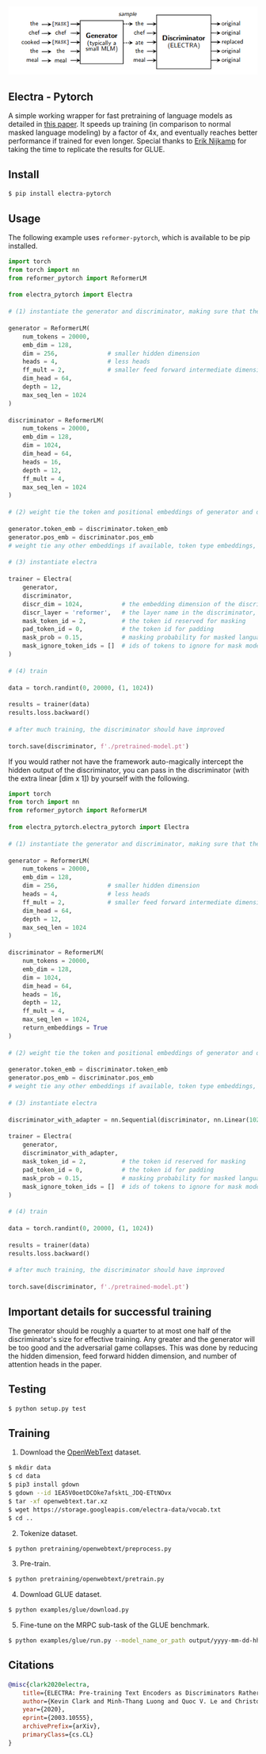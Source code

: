 <img src="./electra.png"></img>

## Electra - Pytorch

A simple working wrapper for fast pretraining of language models as detailed in <a href="https://arxiv.org/abs/2003.10555">this paper</a>. It speeds up training (in comparison to normal masked language modeling) by a factor of 4x, and eventually reaches better performance if trained for even longer. Special thanks to <a href="https://github.com/enijkamp">Erik Nijkamp</a> for taking the time to replicate the results for GLUE.

## Install

```bash
$ pip install electra-pytorch
```

## Usage

The following example uses `reformer-pytorch`, which is available to be pip installed.

```python
import torch
from torch import nn
from reformer_pytorch import ReformerLM

from electra_pytorch import Electra

# (1) instantiate the generator and discriminator, making sure that the generator is roughly a quarter to a half of the size of the discriminator

generator = ReformerLM(
    num_tokens = 20000,
    emb_dim = 128,
    dim = 256,              # smaller hidden dimension
    heads = 4,              # less heads
    ff_mult = 2,            # smaller feed forward intermediate dimension
    dim_head = 64,
    depth = 12,
    max_seq_len = 1024
)

discriminator = ReformerLM(
    num_tokens = 20000,
    emb_dim = 128,
    dim = 1024,
    dim_head = 64,
    heads = 16,
    depth = 12,
    ff_mult = 4,
    max_seq_len = 1024
)

# (2) weight tie the token and positional embeddings of generator and discriminator

generator.token_emb = discriminator.token_emb
generator.pos_emb = discriminator.pos_emb
# weight tie any other embeddings if available, token type embeddings, etc.

# (3) instantiate electra

trainer = Electra(
    generator,
    discriminator,
    discr_dim = 1024,           # the embedding dimension of the discriminator
    discr_layer = 'reformer',   # the layer name in the discriminator, whose output would be used for predicting token is still the same or replaced
    mask_token_id = 2,          # the token id reserved for masking
    pad_token_id = 0,           # the token id for padding
    mask_prob = 0.15,           # masking probability for masked language modeling
    mask_ignore_token_ids = []  # ids of tokens to ignore for mask modeling ex. (cls, sep)
)

# (4) train

data = torch.randint(0, 20000, (1, 1024))

results = trainer(data)
results.loss.backward()

# after much training, the discriminator should have improved

torch.save(discriminator, f'./pretrained-model.pt')
```

If you would rather not have the framework auto-magically intercept the hidden output of the discriminator, you can pass in the discriminator (with the extra linear [dim x 1]) by yourself with the following.

```python
import torch
from torch import nn
from reformer_pytorch import ReformerLM

from electra_pytorch.electra_pytorch import Electra

# (1) instantiate the generator and discriminator, making sure that the generator is roughly a quarter to a half of the size of the discriminator

generator = ReformerLM(
    num_tokens = 20000,
    emb_dim = 128,
    dim = 256,              # smaller hidden dimension
    heads = 4,              # less heads
    ff_mult = 2,            # smaller feed forward intermediate dimension
    dim_head = 64,
    depth = 12,
    max_seq_len = 1024
)

discriminator = ReformerLM(
    num_tokens = 20000,
    emb_dim = 128,
    dim = 1024,
    dim_head = 64,
    heads = 16,
    depth = 12,
    ff_mult = 4,
    max_seq_len = 1024,
    return_embeddings = True
)

# (2) weight tie the token and positional embeddings of generator and discriminator

generator.token_emb = discriminator.token_emb
generator.pos_emb = discriminator.pos_emb
# weight tie any other embeddings if available, token type embeddings, etc.

# (3) instantiate electra

discriminator_with_adapter = nn.Sequential(discriminator, nn.Linear(1024, 1))

trainer = Electra(
    generator,
    discriminator_with_adapter,
    mask_token_id = 2,          # the token id reserved for masking
    pad_token_id = 0,           # the token id for padding
    mask_prob = 0.15,           # masking probability for masked language modeling
    mask_ignore_token_ids = []  # ids of tokens to ignore for mask modeling ex. (cls, sep)
)

# (4) train

data = torch.randint(0, 20000, (1, 1024))

results = trainer(data)
results.loss.backward()

# after much training, the discriminator should have improved

torch.save(discriminator, f'./pretrained-model.pt')
```

## Important details for successful training

The generator should be roughly a quarter to at most one half of the discriminator's size for effective training. Any greater and the generator will be too good and the adversarial game collapses. This was done by reducing the hidden dimension, feed forward hidden dimension, and number of attention heads in the paper.

## Testing

```bash
$ python setup.py test
```

## Training

1. Download the [OpenWebText](https://github.com/jcpeterson/openwebtext) dataset.

```bash
$ mkdir data
$ cd data
$ pip3 install gdown
$ gdown --id 1EA5V0oetDCOke7afsktL_JDQ-ETtNOvx
$ tar -xf openwebtext.tar.xz
$ wget https://storage.googleapis.com/electra-data/vocab.txt
$ cd ..
```

2. Tokenize dataset.

```bash
$ python pretraining/openwebtext/preprocess.py
```

3. Pre-train.

```bash
$ python pretraining/openwebtext/pretrain.py
```

4. Download GLUE dataset.

```bash
$ python examples/glue/download.py 
```

5. Fine-tune on the MRPC sub-task of the GLUE benchmark.

```bash
$ python examples/glue/run.py --model_name_or_path output/yyyy-mm-dd-hh-mm-ss/ckpt/200000
```

## Citations

```bibtex
@misc{clark2020electra,
    title={ELECTRA: Pre-training Text Encoders as Discriminators Rather Than Generators},
    author={Kevin Clark and Minh-Thang Luong and Quoc V. Le and Christopher D. Manning},
    year={2020},
    eprint={2003.10555},
    archivePrefix={arXiv},
    primaryClass={cs.CL}
}
```
